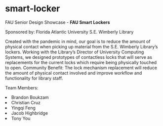 # smart-locker
FAU Senior Design Showcase - <strong>FAU Smart Lockers</strong>

Sponsored by: Florida Atlantic University S.E. Wimberly Library

Created with the pandemic in mind, our goal is to reduce the amount of physical contact when picking up material from the S.E. Wimberly Library’s lockers. Working with the Library’s Director of University Computing Systems, we designed prototypes of contactless locks that will serve as replacements for the current locks which require being physically touched to open. Community Benefit: The lock mechanism replacement will reduce the amount of physical contact involved and improve workflow and functionality for library staff.

Team Members:
<li>Brandon Boukzam</li>
<li>Christian Cruz</li>
<li>Yingqi Feng</li>
<li>Jacob Highbridge</li>
<li>Tony You</li>

